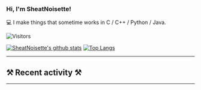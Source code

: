 ### Hi, I'm SheatNoisette!

💻 I make things that sometime works in C / C++ / Python / Java.

![Visitors](https://api.visitorbadge.io/api/visitors?path=https%3A%2F%2Fgithub.com%2FSheatNoisette%2FSheatNoisette&countColor=%23263759)


[![SheatNoisette's github stats](https://github-readme-stats.vercel.app/api?username=SheatNoisette&count_private=true&show_icons=true&theme=tokyonight)](https://github.com/anuraghazra/github-readme-stats) [![Top Langs](https://github-readme-stats.vercel.app/api/top-langs/?username=SheatNoisette&count_private=true&show_icons=true&theme=tokyonight&langs_count=8&layout=compact)](https://github.com/anuraghazra/github-readme-stats)

---
## ⚒ Recent activity ⚒

<!--START_SECTION:activity-->

---
